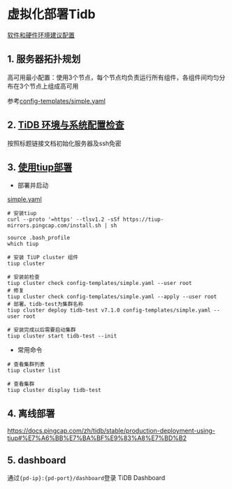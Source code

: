 # 虚拟化部署Tidb


[软件和硬件环境建议配置](https://docs.pingcap.com/zh/tidb/stable/hardware-and-software-requirements)


## 1. 服务器拓扑规划

高可用最小配置：使用3个节点，每个节点均负责运行所有组件，各组件间均匀分布在3个节点上组成高可用

参考[config-templates/simple.yaml](config-templates/simple.yaml)



## 2. [TiDB 环境与系统配置检查](https://docs.pingcap.com/zh/tidb/stable/check-before-deployment)

按照标题链接文档初始化服务器及ssh免密

## 3. [使用tiup部署](https://docs.pingcap.com/zh/tidb/stable/production-deployment-using-tiup)

- 部署并启动

[simple.yaml](config-templates/simple.yaml)

```shell
# 安装tiup
curl --proto '=https' --tlsv1.2 -sSf https://tiup-mirrors.pingcap.com/install.sh | sh

source .bash_profile
which tiup

# 安装 TiUP cluster 组件
tiup cluster

# 安装前检查
tiup cluster check config-templates/simple.yaml --user root 
# 修复
tiup cluster check config-templates/simple.yaml --apply --user root 
# 部署。tidb-test为集群名称
tiup cluster deploy tidb-test v7.1.0 config-templates/simple.yaml --user root 

# 安装完成以后需要启动集群
tiup cluster start tidb-test --init
```

- 常用命令

```shell
# 查看集群列表
tiup cluster list

# 查看集群
tiup cluster display tidb-test
```


## 4. 离线部署

https://docs.pingcap.com/zh/tidb/stable/production-deployment-using-tiup#%E7%A6%BB%E7%BA%BF%E9%83%A8%E7%BD%B2


## 5. dashboard


通过`{pd-ip}:{pd-port}/dashboard`登录 TiDB Dashboard
